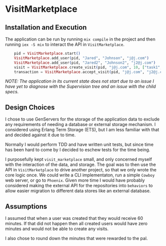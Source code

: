 # VisitMarketplace

## Installation and Execution

The application can be run by running `mix compile` in the project and then running
`iex -S mix` to interact the API in `VisitMarketplace`.

```elixir
    pid = VisitMarketplace.start()
    VisitMarketplace.add_user(pid, "Jared", "Johnson", "j@j.com")
    VisitMarketplace.add_user(pid, "Jared2", "Johnson2", "j2@j.com")
    visit = VisitMarketplace.create_visit(pid, "j@j.com", 10, ["task1", "task2"])
    transaction = VisitMarketplace.accept_visit(pid, "j@j.com", "j2@j.com", visit.id)
```

*NOTE: The application in its current state does not start due to an issue I have
yet to diagnose with the Supervision tree and an issue with the child specs.*

## Design Choices
I chose to use GenServers for the storage of the application data to exclude any
requirements of needing a database or external storage mechanism. I considered using
Erlang Term Storage (ETS), but I am less familiar with that and decided against it
due to time.

Normally I would perform TDD and have written unit tests, but since time has been hard
to come by I decided to eschew tests for the time being.

I purposefully kept `visit_marketplace` small, and only concerned myself with the interaction
of the data, and storage. The goal was to then use the API in `VisitMarketplace` to drive
another project, so that we only wrote the core logic once. We could write a CLI implementaton,
run a simple `Cowboy` web server, or go to `Phoenix`. Given more time I would have probably
considered making the external API for the repositories into `behaviors` to allow easier migration
to different data stores like an external database.

## Assumptions
I assumed that when a user was created that they would receive 60 minutes. If that did not happen
then all created users would have zero minutes and would not be able to create any visits.

I also chose to round down the minutes that were rewarded to the pal.